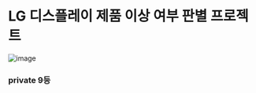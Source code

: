 # LG 디스플레이 제품 이상 여부 판별 프로젝트
![image](https://github.com/user-attachments/assets/fbf31ef0-2a4e-4318-9c69-f021e73be2c8)

### private 9등
